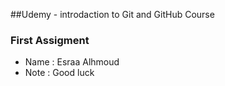 ##Udemy - introdaction to Git and GitHub Course
### First Assigment 

* Name : Esraa Alhmoud
* Note : Good luck
